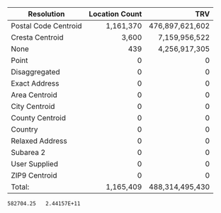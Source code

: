 | Resolution | Location Count | TRV |
|---|---:|---:|
| Postal Code Centroid | 1,161,370 | 476,897,621,602 |
| Cresta Centroid | 3,600 | 7,159,956,522 |
| None | 439 | 4,256,917,305 |
| Point | 0 | 0 |
| Disaggregated | 0 | 0 |
| Exact Address | 0 | 0 |
| Area Centroid | 0 | 0 |
| City Centroid | 0 | 0 |
| County Centroid | 0 | 0 |
| Country | 0 | 0 |
| Relaxed Address | 0 | 0 |
| Subarea 2 | 0 | 0 |
| User Supplied | 0 | 0 |
| ZIP9 Centroid | 0 | 0 |
| Total: | 1,165,409 | 488,314,495,430 |
		
	582704.25	2.44157E+11